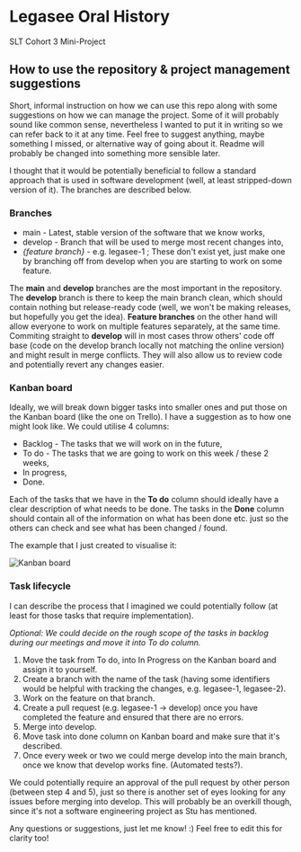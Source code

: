 # Legasee Oral History
SLT Cohort 3 Mini-Project

## How to use the repository & project management suggestions

Short, informal instruction on how we can use this repo along with some suggestions on how we can manage the project. Some of it will probably sound like common sense, nevertheless I wanted to put it in writing so we can refer back to it at any time. Feel free to suggest anything, maybe something I missed, or alternative way of going about it. Readme will probably be changed into something more sensible later. 

I thought that it would be potentially beneficial to follow a standard approach that is used in software development (well, at least stripped-down version of it). The branches are described below.

### Branches
 * main - Latest, stable version of the software that we know works,
 * develop - Branch that will be used to merge most recent changes into,
 * *{feature branch}* - e.g. legasee-1 ; These don't exist yet, just make one by branching off from develop when you are starting to work on some feature.
 
The **main** and **develop** branches are the most important in the repository. The **develop** branch is there to keep the main branch clean, which should contain nothing but release-ready code (well, we won't be making releases, but hopefully you get the idea). **Feature branches** on the other hand will allow everyone to work on multiple features separately, at the same time. Commiting straight to **develop** will in most cases throw others' code off base (code on the develop branch locally not matching the online version) and might result in merge conflicts. They will also allow us to review code and potentially revert any changes easier.

### Kanban board

Ideally, we will break down bigger tasks into smaller ones and put those on the Kanban board (like the one on Trello). I have a suggestion as to how one might look like. We could utilise 4 columns:
 * Backlog - The tasks that we will work on in the future,
 * To do - The tasks that we are going to work on this week / these 2 weeks,
 * In progress,
 * Done.
 
Each of the tasks that we have in the **To do** column should ideally have a clear description of what needs to be done. The tasks in the **Done** column should contain all of the information on what has been done etc. just so the others can check and see what has been changed / found. 

The example that I just created to visualise it:

![Kanban board](https://i.imgur.com/iiNaW9e.png)

### Task lifecycle 

I can describe the process that I imagined we could potentially follow (at least for those tasks that require implementation).

*Optional: We could decide on the rough scope of the tasks in backlog during our meetings and move it into To do column.*
1. Move the task from To do, into In Progress on the Kanban board and assign it to yourself.
2. Create a branch with the name of the task (having some identifiers would be helpful with tracking the changes, e.g. legasee-1, legasee-2).
3. Work on the feature on that branch.
4. Create a pull request (e.g. legasee-1 -> develop) once you have completed the feature and ensured that there are no errors.
5. Merge into develop.
6. Move task into done column on Kanban board and make sure that it's described.
7. Once every week or two we could merge develop into the main branch, once we know that develop works fine. (Automated tests?).

We could potentially require an approval of the pull request by other person (between step 4 and 5), just so there is another set of eyes looking for any issues before merging into develop. This will probably be an overkill though, since it's not a software engineering project as Stu has mentioned.

Any questions or suggestions, just let me know! :) Feel free to edit this for clarity too!
